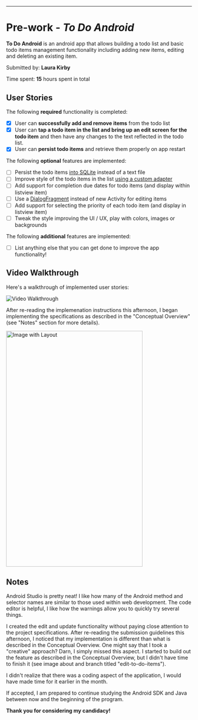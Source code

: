 ##
-----------

# Pre-work - *To Do Android*

**To Do Android** is an android app that allows building a todo list and basic todo items management functionality including adding new items, editing and deleting an existing item.

Submitted by: **Laura Kirby**

Time spent: **15** hours spent in total

## User Stories

The following **required** functionality is completed:

* [x] User can **successfully add and remove items** from the todo list
* [x] User can **tap a todo item in the list and bring up an edit screen for the todo item** and then have any changes to the text reflected in the todo list.
* [x] User can **persist todo items** and retrieve them properly on app restart

The following **optional** features are implemented:

* [ ] Persist the todo items [into SQLite](http://guides.codepath.com/android/Persisting-Data-to-the-Device#sqlite) instead of a text file
* [ ] Improve style of the todo items in the list [using a custom adapter](http://guides.codepath.com/android/Using-an-ArrayAdapter-with-ListView)
* [ ] Add support for completion due dates for todo items (and display within listview item)
* [ ] Use a [DialogFragment](http://guides.codepath.com/android/Using-DialogFragment) instead of new Activity for editing items
* [ ] Add support for selecting the priority of each todo item (and display in listview item)
* [ ] Tweak the style improving the UI / UX, play with colors, images or backgrounds

The following **additional** features are implemented:

* [ ] List anything else that you can get done to improve the app functionality!

## Video Walkthrough

Here's a walkthrough of implemented user stories:

<img src='http://i.imgur.com/68MGXMw.gif?1' title='Video Walkthrough' width='' alt='Video Walkthrough' />

After re-reading the implemenation instructions this afternoon, I began implementing the specifications as described in the "Conceptual Overview" (see "Notes" section for more details). 

<img src="https://c3.staticflickr.com/8/7671/27380962954_a1b581e5e7_z.jpg" width="370" height="640" alt="Image with Layout">

## Notes

Android Studio is pretty neat! I like how many of the Android method and selector names are similar to those used within web development. The code editor is helpful, I like how the warnings allow you to quickly try several things.

I created the edit and update functionality without paying close attention to the project specifications. After re-reading the submission guidelines this afternoon, I noticed that my implementation is different than what is described in the Conceptual Overview. One might say that I took a "creative" approach? Darn, I simply missed this aspect. I started to build out the feature as described in the Conceptual Overview, but I didn't have time to finish it (see image about and branch titled "edit-to-do-items"). 

I didn't realize that there was a coding aspect of the application, I would have made time for it earlier in the month.

If accepted, I am prepared to continue studying the Android SDK and Java between now and the beginning of the program.

**Thank you for considering my candidacy!**

